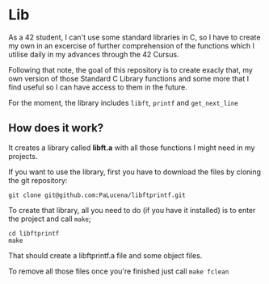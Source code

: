 # Lib

As a 42 student, I can't use some standard libraries in C, so I have to create my own in an excercise of further comprehension of the functions which I utilise daily in my advances through the 42 Cursus.

Following that note, the goal of this repository is to create exacly that, my own version of those Standard C Library functions and some more that I find useful so I can have access to them in the future.

For the moment, the library includes `libft`, `printf` and `get_next_line`

## How does it work?

It creates a library called **libft.a** with all those functions I might need in my projects.

If you want to use the library, first you have to download the files by cloning the git repository:
```
git clone git@github.com:PaLucena/libftprintf.git
```

To create that library, all you need to do (if you have it installed) is to enter the project and call `make`;

```
cd libftprintf
make
```

That should create a libftprintf.a file and some object files.

To remove all those files once you're finished just call `make fclean`
